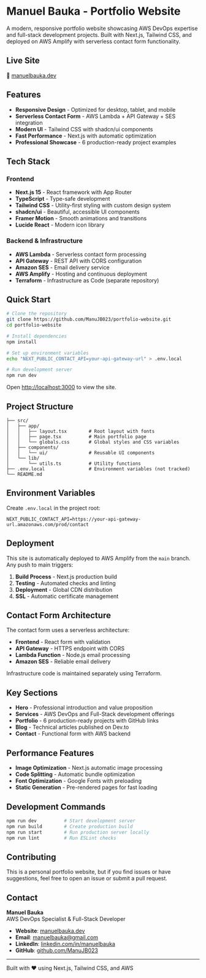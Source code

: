 # Manuel Bauka - Portfolio Website

A modern, responsive portfolio website showcasing AWS DevOps expertise and full-stack development projects. Built with Next.js, Tailwind CSS, and deployed on AWS Amplify with serverless contact form functionality.

## Live Site
🚀 [manuelbauka.dev](https://manuelbauka.dev)

## Features

- **Responsive Design** - Optimized for desktop, tablet, and mobile
- **Serverless Contact Form** - AWS Lambda + API Gateway + SES integration
- **Modern UI** - Tailwind CSS with shadcn/ui components
- **Fast Performance** - Next.js with automatic optimization
- **Professional Showcase** - 6 production-ready project examples

## Tech Stack

### Frontend
- **Next.js 15** - React framework with App Router
- **TypeScript** - Type-safe development
- **Tailwind CSS** - Utility-first styling with custom design system
- **shadcn/ui** - Beautiful, accessible UI components
- **Framer Motion** - Smooth animations and transitions
- **Lucide React** - Modern icon library

### Backend & Infrastructure
- **AWS Lambda** - Serverless contact form processing
- **API Gateway** - REST API with CORS configuration
- **Amazon SES** - Email delivery service
- **AWS Amplify** - Hosting and continuous deployment
- **Terraform** - Infrastructure as Code (separate repository)

## Quick Start

```bash
# Clone the repository
git clone https://github.com/ManuJB023/portfolio-website.git
cd portfolio-website

# Install dependencies
npm install

# Set up environment variables
echo "NEXT_PUBLIC_CONTACT_API=your-api-gateway-url" > .env.local

# Run development server
npm run dev
```

Open [http://localhost:3000](http://localhost:3000) to view the site.

## Project Structure

```
├── src/
│   ├── app/
│   │   ├── layout.tsx        # Root layout with fonts
│   │   ├── page.tsx          # Main portfolio page
│   │   └── globals.css       # Global styles and CSS variables
│   ├── components/
│   │   └── ui/               # Reusable UI components
│   └── lib/
│       └── utils.ts          # Utility functions
├── .env.local                # Environment variables (not tracked)
└── README.md
```

## Environment Variables

Create `.env.local` in the project root:

```env
NEXT_PUBLIC_CONTACT_API=https://your-api-gateway-url.amazonaws.com/prod/contact
```

## Deployment

This site is automatically deployed to AWS Amplify from the `main` branch. Any push to main triggers:

1. **Build Process** - Next.js production build
2. **Testing** - Automated checks and linting  
3. **Deployment** - Global CDN distribution
4. **SSL** - Automatic certificate management

## Contact Form Architecture

The contact form uses a serverless architecture:
- **Frontend** - React form with validation
- **API Gateway** - HTTPS endpoint with CORS
- **Lambda Function** - Node.js email processing
- **Amazon SES** - Reliable email delivery

Infrastructure code is maintained separately using Terraform.

## Key Sections

- **Hero** - Professional introduction and value proposition
- **Services** - AWS DevOps and Full-Stack development offerings  
- **Portfolio** - 6 production-ready projects with GitHub links
- **Blog** - Technical articles published on Dev.to
- **Contact** - Functional form with AWS backend

## Performance Features

- **Image Optimization** - Next.js automatic image processing
- **Code Splitting** - Automatic bundle optimization
- **Font Optimization** - Google Fonts with preloading
- **Static Generation** - Pre-rendered pages for fast loading

## Development Commands

```bash
npm run dev          # Start development server
npm run build        # Create production build
npm run start        # Run production server locally
npm run lint         # Run ESLint checks
```

## Contributing

This is a personal portfolio website, but if you find issues or have suggestions, feel free to open an issue or submit a pull request.

## Contact

**Manuel Bauka**  
AWS DevOps Specialist & Full-Stack Developer

- **Website**: [manuelbauka.dev](https://manuelbauka.dev)
- **Email**: [manuelbauka@gmail.com](mailto:manuelbauka@gmail.com)
- **LinkedIn**: [linkedin.com/in/manuelbauka](https://linkedin.com/in/manuelbauka)
- **GitHub**: [github.com/ManuJB023](https://github.com/ManuJB023)

---

Built with ❤️ using Next.js, Tailwind CSS, and AWS
